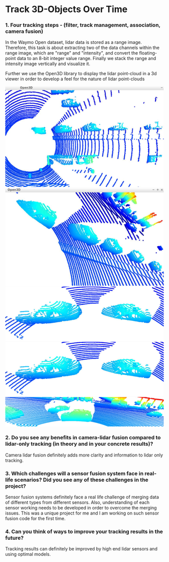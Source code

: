 # Track 3D-Objects Over Time



### 1.  Four tracking steps - (filter, track management, association, camera fusion)

In the Waymo Open dataset, lidar data is stored as a range image. 
Therefore, this task is about extracting two of the data channels within the range image, which are "range" and "intensity", 
and convert the floating-point data to an 8-bit integer value range. 
Finally we stack the range and intensity image vertically and visualize it.

Further we use the Open3D library to display the lidar point-cloud in a 3d viewer in order to
 develop a feel for the nature of lidar point-clouds


<img src="img/image1.png"/>


<img src="img/image2.png"/>


<img src="img/image3.png"/>


<img src="img/image4.png"/>

<img src="img/image5.png"/>


### 2. Do you see any benefits in camera-lidar fusion compared to lidar-only tracking (in theory and in your concrete results)? 
Camera lidar fusion definitely adds more clarity and information to lidar only tracking.


### 3. Which challenges will a sensor fusion system face in real-life scenarios? Did you see any of these challenges in the project?

Sensor fusion systems definitely face a real life challenge of merging data of different types from different sensors.
Also, understanding of each sensor working needs to be developed in order to overcome the merging issues.
This was a unique project for me and I am working on such sensor fusion code for the first time.

### 4. Can you think of ways to improve your tracking results in the future?

Tracking results can definitely be improved by high end lidar sensors and using optimal models.
